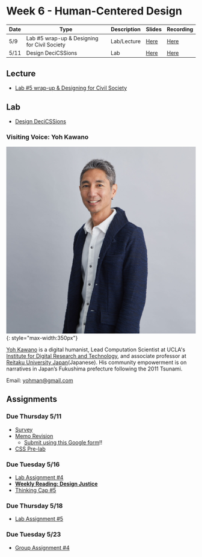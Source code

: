 # Week 6 - Human-Centered Design

Date|Type|Description|Slides|Recording|
|---|----|-----------|------|---------|
|5/9|Lab #5 wrap-up & Designing for Civil Society|Lab/Lecture|[Here](../materials/AA191_S_W6_Lecture_6.pdf)|[Here](https://ucla.zoom.us/rec/share/d54QT7Kmhi-lLusqvbwUpcf7a75LS-Fvu07kcFYd7EdNrdITizYlbA1g1LTOaOjW.8IQuOEHLbDfvFz0D)|
|5/11|Design DeciCSSions|Lab|[Here](../materials/AA191_S_W6_Lab_6.pdf)|[Here](https://ucla.zoom.us/rec/share/0kAcpqpW-Azx1bmSkq-sH8kygkCdnmhsrFijlrHyXj4XY8IaSqqt6jgYPojXz5k.vY_O-Y5TDZfL3fYn)|

## Lecture

- [Lab #5 wrap-up & Designing for Civil Society](../materials/AA191_S_W6_Lecture_6.pdf)

## Lab

- [Design DeciCSSions](../labs/week6/index.md)

<!-- ## Group Exercise

Instructions here:

- [https://tinyurl.com/aa191-54ex](https://tinyurl.com/aa191-54ex) -->

### Visiting Voice: Yoh Kawano

![../media/yohkawano.jpg](../media/yohkawano.jpg){: style="max-width:350px"}

[Yoh Kawano](https://www.yohman.com) is a digital humanist, Lead Computation Scientist at UCLA's [Institute for Digital Research and Technology](https://idre.ucla.edu/people/yoh-kawano), and associate professor at [Reitaku University Japan](https://www.reitaku-u.ac.jp/about/teachers/1776447/)(Japanese). His community empowerment is on narratives in Japan’s Fukushima prefecture following the 2011 Tsunami.

<!-- You can watch his film [here](https://filmfreeway.com/HumanError). -->

Email: [yohman@gmail.com](mailto:yohman@gmail.com)

## Assignments

### Due Thursday 5/11

- [Survey](../assignments/week4/group_assignment.md)
- [Memo Revision](../assignments/week4/group_assignment.md)
  - [Submit using this Google form](https://forms.gle/yrKyrHaoAJoW9xbbA)!!
- [CSS Pre-lab](../assignments/week6/prelab.md)


### Due Tuesday 5/16

- [Lab Assignment #4](../assignments/week5/lab_assignment.md)
- [**Weekly Reading: Design Justice**](../assignments/week5/reading.md)
- [Thinking Cap #5](../assignments/week6/thinking_cap.md)

### Due Thursday 5/18
- [Lab Assignment #5](../assignments/week6/lab_assignment.md)

### Due Tuesday 5/23
- [Group Assignment #4](../assignments/week6/group_assignment.md)

